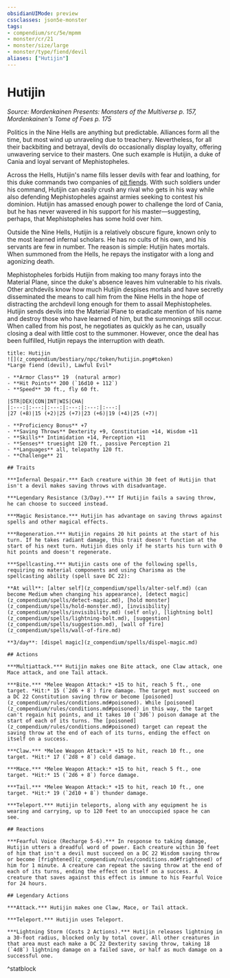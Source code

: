```yaml
---
obsidianUIMode: preview
cssclasses: json5e-monster
tags:
- compendium/src/5e/mpmm
- monster/cr/21
- monster/size/large
- monster/type/fiend/devil
aliases: ["Hutijin"]
---
```

# Hutijin
*Source: Mordenkainen Presents: Monsters of the Multiverse p. 157, Mordenkainen's Tome of Foes p. 175*  

Politics in the Nine Hells are anything but predictable. Alliances form all the time, but most wind up unraveling due to treachery. Nevertheless, for all their backbiting and betrayal, devils do occasionally display loyalty, offering unwavering service to their masters. One such example is Hutijin, a duke of Cania and loyal servant of Mephistopheles.

Across the Hells, Hutijin's name fills lesser devils with fear and loathing, for this duke commands two companies of [pit fiends](z_compendium/bestiary/fiend/pit-fiend.md). With such soldiers under his command, Hutijin can easily crush any rival who gets in his way while also defending Mephistopheles against armies seeking to contest his dominion. Hutijin has amassed enough power to challenge the lord of Cania, but he has never wavered in his support for his master—suggesting, perhaps, that Mephistopheles has some hold over him.

Outside the Nine Hells, Hutijin is a relatively obscure figure, known only to the most learned infernal scholars. He has no cults of his own, and his servants are few in number. The reason is simple: Hutijin hates mortals. When summoned from the Hells, he repays the instigator with a long and agonizing death.

Mephistopheles forbids Hutijin from making too many forays into the Material Plane, since the duke's absence leaves him vulnerable to his rivals. Other archdevils know how much Hutijin despises mortals and have secretly disseminated the means to call him from the Nine Hells in the hope of distracting the archdevil long enough for them to assail Mephistopheles. Hutijin sends devils into the Material Plane to eradicate mention of his name and destroy those who have learned of him, but the summonings still occur. When called from his post, he negotiates as quickly as he can, usually closing a deal with little cost to the summoner. However, once the deal has been fulfilled, Hutijin repays the interruption with death.

```ad-statblock
title: Hutijin
![](z_compendium/bestiary/npc/token/hutijin.png#token)
*Large fiend (devil), Lawful Evil*

- **Armor Class** 19  (natural armor)
- **Hit Points** 200 (`16d10 + 112`)
- **Speed** 30 ft., fly 60 ft.

|STR|DEX|CON|INT|WIS|CHA|
|:---:|:---:|:---:|:---:|:---:|:---:|
|27 (+8)|15 (+2)|25 (+7)|23 (+6)|19 (+4)|25 (+7)|

- **Proficiency Bonus** +7
- **Saving Throws** Dexterity +9, Constitution +14, Wisdom +11
- **Skills** Intimidation +14, Perception +11
- **Senses** truesight 120 ft., passive Perception 21
- **Languages** all, telepathy 120 ft.
- **Challenge** 21

## Traits

***Infernal Despair.*** Each creature within 30 feet of Hutijin that isn't a devil makes saving throws with disadvantage.

***Legendary Resistance (3/Day).*** If Hutijin fails a saving throw, he can choose to succeed instead.

***Magic Resistance.*** Hutijin has advantage on saving throws against spells and other magical effects.

***Regeneration.*** Hutijin regains 20 hit points at the start of his turn. If he takes radiant damage, this trait doesn't function at the start of his next turn. Hutijin dies only if he starts his turn with 0 hit points and doesn't regenerate.

***Spellcasting.*** Hutijin casts one of the following spells, requiring no material components and using Charisma as the spellcasting ability (spell save DC 22):

**At will**: [alter self](z_compendium/spells/alter-self.md) (can become Medium when changing his appearance), [detect magic](z_compendium/spells/detect-magic.md), [hold monster](z_compendium/spells/hold-monster.md), [invisibility](z_compendium/spells/invisibility.md) (self only), [lightning bolt](z_compendium/spells/lightning-bolt.md), [suggestion](z_compendium/spells/suggestion.md), [wall of fire](z_compendium/spells/wall-of-fire.md)

**3/day**: [dispel magic](z_compendium/spells/dispel-magic.md)

## Actions

***Multiattack.*** Hutijin makes one Bite attack, one Claw attack, one Mace attack, and one Tail attack.

***Bite.*** *Melee Weapon Attack:* +15 to hit, reach 5 ft., one target. *Hit:* 15 (`2d6 + 8`) fire damage. The target must succeed on a DC 22 Constitution saving throw or become [poisoned](z_compendium/rules/conditions.md#poisoned). While [poisoned](z_compendium/rules/conditions.md#poisoned) in this way, the target can't regain hit points, and it takes 10 (`3d6`) poison damage at the start of each of its turns. The [poisoned](z_compendium/rules/conditions.md#poisoned) target can repeat the saving throw at the end of each of its turns, ending the effect on itself on a success.

***Claw.*** *Melee Weapon Attack:* +15 to hit, reach 10 ft., one target. *Hit:* 17 (`2d8 + 8`) cold damage.

***Mace.*** *Melee Weapon Attack:* +15 to hit, reach 5 ft., one target. *Hit:* 15 (`2d6 + 8`) force damage.

***Tail.*** *Melee Weapon Attack:* +15 to hit, reach 10 ft., one target. *Hit:* 19 (`2d10 + 8`) thunder damage.

***Teleport.*** Hutijin teleports, along with any equipment he is wearing and carrying, up to 120 feet to an unoccupied space he can see.

## Reactions

***Fearful Voice (Recharge 5-6).*** In response to taking damage, Hutijin utters a dreadful word of power. Each creature within 30 feet of him that isn't a devil must succeed on a DC 22 Wisdom saving throw or become [frightened](z_compendium/rules/conditions.md#frightened) of him for 1 minute. A creature can repeat the saving throw at the end of each of its turns, ending the effect on itself on a success. A creature that saves against this effect is immune to his Fearful Voice for 24 hours.

## Legendary Actions

***Attack.*** Hutijin makes one Claw, Mace, or Tail attack.

***Teleport.*** Hutijin uses Teleport.

***Lightning Storm (Costs 2 Actions).*** Hutijin releases lightning in a 30-foot radius, blocked only by total cover. All other creatures in that area must each make a DC 22 Dexterity saving throw, taking 18 (`4d8`) lightning damage on a failed save, or half as much damage on a successful one.
```
^statblock